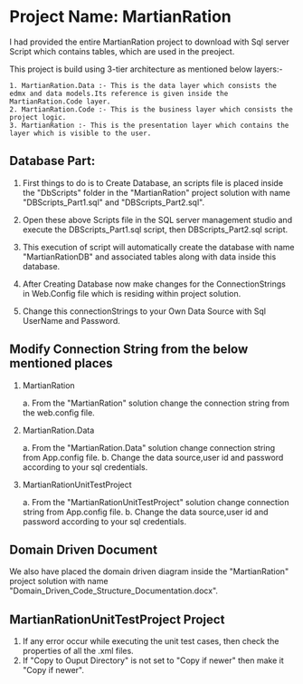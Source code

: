 # Project Name: MartianRation

I had provided the entire MartianRation project to download with Sql server Script which contains tables, which are used in the preoject. 

This project is build using 3-tier architecture as mentioned below layers:-

	1. MartianRation.Data :- This is the data layer which consists the edmx and data models.Its reference is given inside the MartianRation.Code layer.
	2. MartianRation.Code :- This is the business layer which consists the project logic.
	3. MartianRation :- This is the presentation layer which contains the layer which is visible to the user.

## Database Part:

1. First things to do is to Create Database, an scripts file is placed inside the "DbScripts" folder in the "MartianRation" project solution with name "DBScripts_Part1.sql" and "DBScripts_Part2.sql".

2. Open these above Scripts file in the SQL server management studio and execute the DBScripts_Part1.sql script, then DBScripts_Part2.sql script. 

3. This execution of script will automatically create the database with name "MartianRationDB" and associated tables along with data inside this database.

4. After Creating Database now make changes for the ConnectionStrings in Web.Config file which is residing within project solution.

5. Change this connectionStrings to your Own Data Source with Sql UserName and Password.

## Modify Connection String from the below mentioned places

1. MartianRation  

	a. From the "MartianRation" solution change the connection string from the web.config file.

2. MartianRation.Data

	a. From the "MartianRation.Data" solution change connection string from App.config file.
	b. Change the data source,user id and password according to your sql credentials.

2. MartianRationUnitTestProject

	a. From the "MartianRationUnitTestProject" solution change connection string from App.config file.
 	b. Change the data source,user id and password according to your sql credentials.
  
## Domain Driven Document

We also have placed the domain driven diagram inside the "MartianRation" project solution with name "Domain_Driven_Code_Structure_Documentation.docx".

## MartianRationUnitTestProject Project
1. If any error occur while executing the unit test cases, then check the properties of all the .xml files.
2. If "Copy to Ouput Directory" is not set to "Copy if newer" then make it "Copy if newer".




